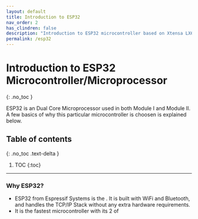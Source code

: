 ```yaml
---
layout: default
title: Introduction to ESP32
nav_order: 2
has_clindren: false
description: "Introduction to ESP32 microcontroller based on Xtensa LX6 microprocessor @ 240 MHz."
permalink: /esp32
---
```


# Introduction to ESP32 Microcontroller/Microprocessor
{: .no_toc }

ESP32 is an Dual Core Microprocessor used in both Module I and Module II. A few basics of why this particular microcontroller is choosen is explained below.

## Table of contents
{: .no_toc .text-delta }

1. TOC
{:toc}

---

### Why ESP32?

- ESP32 from Espressif Systems is the . It is built with WiFi and Bluetooth, and handles the TCP/IP Stack without any extra hardware requirements.
- It is the fastest microcontroller with its 2 of 